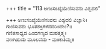 +++
title = "113 ಅಣುಸಂಖ್ಯೆಯೆಣಿಸುವನು ವಿಶ್ವದಲಿ"

+++
ಅಣುಸಂಖ್ಯೆಯೆಣಿಸುವನು ವಿಶ್ವದಲಿ ವಿಜ್ಞಾನಿ।  
ಗುಣಿಸುವನು ಭೂತಶಕ್ತಿಗಳನದರಿಂದೇಂ?॥  
ಗಣಿತಸಾಧ್ಯದ ಹಿಂದಗಣ್ಯದ ಮಹತ್ತತ್ತ್ವ।  
ವಣಗಿಹುದು ಮೂಲವದು - ಮಂಕುತಿಮ್ಮ॥  
